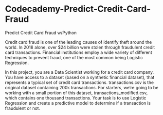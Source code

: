# Codecademy-Predict-Credit-Card-Fraud
Predict Credit Card Fraud w/Python

Credit card fraud is one of the leading causes of identify theft around the world. In 2018 alone, over $24 billion were stolen through fraudulent credit card transactions. Financial institutions employ a wide variety of different techniques to prevent fraud, one of the most common being Logistic Regression.

In this project, you are a Data Scientist working for a credit card company. You have access to a dataset (based on a synthetic financial dataset), that represents a typical set of credit card transactions. transactions.csv is the original dataset containing 200k transactions. For starters, we’re going to be working with a small portion of this dataset, transactions_modified.csv, which contains one thousand transactions. Your task is to use Logistic Regression and create a predictive model to determine if a transaction is fraudulent or not.
